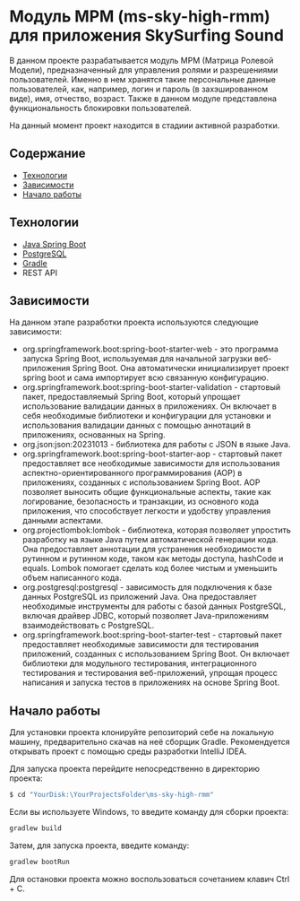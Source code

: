 # Модуль МРМ (ms-sky-high-rmm) для приложения SkySurfing Sound
В данном проекте разрабатывается модуль МРМ (Матрица Ролевой Модели), предназначенный для управления ролями и разрешениями пользователей. Именно в нем хранятся такие персональные данные пользователей,
как, например, логин и пароль (в захэшированном виде), имя, отчество, возраст. Также в данном модуле представлена функциональность блокировки пользователей.

На данный момент проект находится в стадиии активной разработки.

## Содержание
- [Технологии](#технологии)
- [Зависимости](#зависимости)
- [Начало работы](#начало-работы)

## Технологии
- [Java Spring Boot](https://spring.io/)
- [PostgreSQL](https://www.postgresql.org/)
- [Gradle](https://gradle.org/)
- REST API

## Зависимости
На данном этапе разработки проекта используются следующие зависимости:
- org.springframework.boot:spring-boot-starter-web - это программа запуска Spring Boot, используемая для начальной загрузки веб-приложения Spring Boot. Она автоматически инициализирует проект spring boot и сама импортирует всю связанную конфигурацию.
- org.springframework.boot:spring-boot-starter-validation - стартовый пакет, предоставляемый Spring Boot, который упрощает использование валидации данных в приложениях. Он включает в себя необходимые библиотеки и конфигурации для установки и использования валидации данных с помощью аннотаций в приложениях, основанных на Spring.
- org.json:json:20231013 - библиотека для работы с JSON в языке Java.
- org.springframework.boot:spring-boot-starter-aop - стартовый пакет предоставляет все необходимые зависимости для использования аспектно-ориентированного программирования (AOP) в приложениях, созданных с использованием Spring Boot. AOP позволяет выносить общие функциональные аспекты, такие как логирование, безопасность и транзакции, из основного кода приложения, что способствует легкости и удобству управления данными аспектами.
- org.projectlombok:lombok - библиотека, которая позволяет упростить разработку на языке Java путем автоматической генерации кода. Она предоставляет аннотации для устранения необходимости в рутинном и рутинном коде, таком как методы доступа, hashCode и equals. Lombok помогает сделать код более чистым и уменьшить объем написанного кода.
- org.postgresql:postgresql - зависимость для подключения к базе данных PostgreSQL из приложений Java. Она предоставляет необходимые инструменты для работы с базой данных PostgreSQL, включая драйвер JDBC, который позволяет Java-приложениям взаимодействовать с PostgreSQL.
- org.springframework.boot:spring-boot-starter-test - стартовый пакет предоставляет необходимые зависимости для тестирования приложений, созданных с использованием Spring Boot. Он включает библиотеки для модульного тестирования, интеграционного тестирования и тестирования веб-приложений, упрощая процесс написания и запуска тестов в приложениях на основе Spring Boot.

## Начало работы
Для установки проекта клонируйте репозиторий себе на локальную машину, предварительно скачав на неё сборщик Gradle.
Рекомендуется открывать проект с помощью среды разработки IntelliJ IDEA.

Для запуска проекта перейдите непосредственно в директорию проекта:
```sh
$ cd "YourDisk:\YourProjectsFolder\ms-sky-high-rmm"
```

Если вы используете Windows, то введите команду для сборки проекта:
```sh
gradlew build
```

Затем, для запуска проекта, введите команду:
```sh
gradlew bootRun
```

Для остановки проекта можно воспользоваться сочетанием клавич Ctrl + C.
